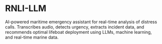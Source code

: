 # RNLI-LLM
AI-powered maritime emergency assistant for real-time analysis of distress calls. Transcribes audio, detects urgency, extracts incident data, and recommends optimal lifeboat deployment using LLMs, machine learning, and real-time marine data.

